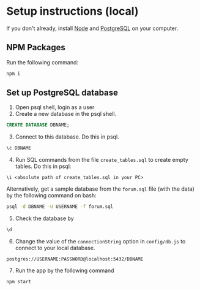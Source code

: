 # Setup instructions (local)
If you don't already, install [Node](https://nodejs.org/en/) and [PostgreSQL](https://www.postgresql.org/download/) on your computer.

## NPM Packages
Run the following command:
```bash
npm i
```

## Set up PostgreSQL database
1. Open psql shell, login as a user
2. Create a new database in the psql shell.
```sql
CREATE DATABASE DBNAME;
```
3. Connect to this database. Do this in psql.
```bash
\c DBNAME
```
4. Run SQL commands from the file `create_tables.sql` to create empty tables. Do this in psql:
```
\i <absolute path of create_tables.sql in your PC>
```
  Alternatively, get a sample database from the `forum.sql` file (with the data) by the following command on bash:
```bash
psql -d DBNAME -U USERNAME -f forum.sql
```

5. Check the database by 
```bash
\d
```
6. Change the value of the `connectionString` option in `config/db.js` to connect to your local database.
```
postgres://USERNAME:PASSWORD@localhost:5432/DBNAME
```
7. Run the app by the following command
```bash
npm start
```

